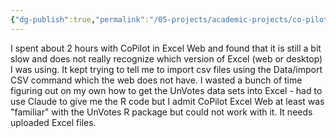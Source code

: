 ```yaml
---
{"dg-publish":true,"permalink":"/05-projects/academic-projects/co-pilot-project-part-1/","created":"2025-10-02T12:39:45.582-04:00","updated":"2025-10-21T17:20:15.695-04:00"}
---
```


I spent about 2 hours with CoPilot in Excel Web and found that it is still a bit slow and does not really recognize which version of Excel (web or desktop) I was using. It kept trying to tell me to import csv files using the Data/import CSV command which the web does not have. I wasted a bunch of time figuring out on my own how to get the UnVotes data sets into Excel - had to use Claude to give me the R code but I admit CoPilot Excel Web at least was "familiar" with the UnVotes R package but could not work with it. It needs uploaded Excel files.